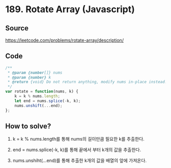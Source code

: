 # 189. Rotate Array (Javascript)

## Source

https://leetcode.com/problems/rotate-array/description/

## Code

```javascript
/**
 * @param {number[]} nums
 * @param {number} k
 * @return {void} Do not return anything, modify nums in-place instead.
 */
var rotate = function(nums, k) {
    k = k % nums.length;
    let end = nums.splice(-k, k);
    nums.unshift(...end);
};
```

## How to solve?

1. k = k % nums.length를 통해 nums의 길이만큼 필요한 k를 추출한다.

2. end = nums.splice(-k, k)를 통해 끝에서 부터 k개의 값을 추출한다.

3. nums.unshiht(…end)를 통해 추출한 k개의 값을 배열의 앞에 가져온다.